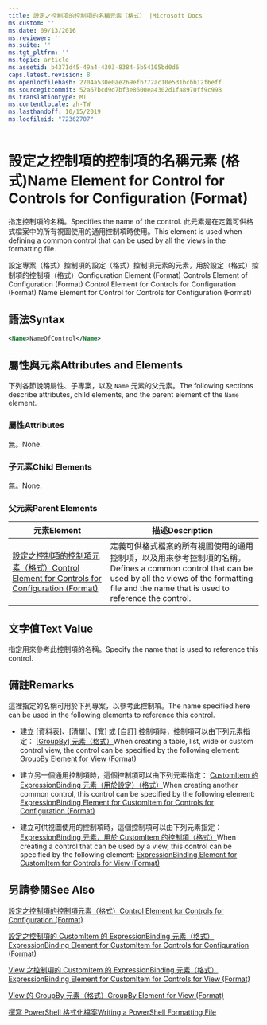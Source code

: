 ```yaml
---
title: 設定之控制項的控制項的名稱元素（格式） |Microsoft Docs
ms.custom: ''
ms.date: 09/13/2016
ms.reviewer: ''
ms.suite: ''
ms.tgt_pltfrm: ''
ms.topic: article
ms.assetid: b4371d45-49a4-4303-8384-5b54105bd0d6
caps.latest.revision: 8
ms.openlocfilehash: 2704a530e0ae269efb772ac10e531bcbb12f6eff
ms.sourcegitcommit: 52a67bcd9d7bf3e8600ea4302d1fa8970ff9c998
ms.translationtype: MT
ms.contentlocale: zh-TW
ms.lasthandoff: 10/15/2019
ms.locfileid: "72362707"
---
```

# <a name="name-element-for-control-for-controls-for-configuration-format"></a><span data-ttu-id="7321d-102">設定之控制項的控制項的名稱元素 (格式)</span><span class="sxs-lookup"><span data-stu-id="7321d-102">Name Element for Control for Controls for Configuration (Format)</span></span>

<span data-ttu-id="7321d-103">指定控制項的名稱。</span><span class="sxs-lookup"><span data-stu-id="7321d-103">Specifies the name of the control.</span></span> <span data-ttu-id="7321d-104">此元素是在定義可供格式檔案中的所有視圖使用的通用控制項時使用。</span><span class="sxs-lookup"><span data-stu-id="7321d-104">This element is used when defining a common control that can be used by all the views in the formatting file.</span></span>

<span data-ttu-id="7321d-105">設定專案（格式）控制項的設定（格式）控制項元素的元素，用於設定（格式）控制項的控制項（格式）</span><span class="sxs-lookup"><span data-stu-id="7321d-105">Configuration Element (Format) Controls Element of Configuration (Format) Control Element for Controls for Configuration (Format) Name Element for Control for Controls for Configuration (Format)</span></span>

## <a name="syntax"></a><span data-ttu-id="7321d-106">語法</span><span class="sxs-lookup"><span data-stu-id="7321d-106">Syntax</span></span>

```xml
<Name>NameOfControl</Name>

```

## <a name="attributes-and-elements"></a><span data-ttu-id="7321d-107">屬性與元素</span><span class="sxs-lookup"><span data-stu-id="7321d-107">Attributes and Elements</span></span>

<span data-ttu-id="7321d-108">下列各節說明屬性、子專案，以及 `Name` 元素的父元素。</span><span class="sxs-lookup"><span data-stu-id="7321d-108">The following sections describe attributes, child elements, and the parent element of the `Name` element.</span></span>

### <a name="attributes"></a><span data-ttu-id="7321d-109">屬性</span><span class="sxs-lookup"><span data-stu-id="7321d-109">Attributes</span></span>

<span data-ttu-id="7321d-110">無。</span><span class="sxs-lookup"><span data-stu-id="7321d-110">None.</span></span>

### <a name="child-elements"></a><span data-ttu-id="7321d-111">子元素</span><span class="sxs-lookup"><span data-stu-id="7321d-111">Child Elements</span></span>

<span data-ttu-id="7321d-112">無。</span><span class="sxs-lookup"><span data-stu-id="7321d-112">None.</span></span>

### <a name="parent-elements"></a><span data-ttu-id="7321d-113">父元素</span><span class="sxs-lookup"><span data-stu-id="7321d-113">Parent Elements</span></span>

|<span data-ttu-id="7321d-114">元素</span><span class="sxs-lookup"><span data-stu-id="7321d-114">Element</span></span>|<span data-ttu-id="7321d-115">描述</span><span class="sxs-lookup"><span data-stu-id="7321d-115">Description</span></span>|
|-------------|-----------------|
|[<span data-ttu-id="7321d-116">設定之控制項的控制項元素（格式）</span><span class="sxs-lookup"><span data-stu-id="7321d-116">Control Element for Controls for Configuration (Format)</span></span>](./control-element-for-controls-for-configuration-format.md)|<span data-ttu-id="7321d-117">定義可供格式檔案的所有視圖使用的通用控制項，以及用來參考控制項的名稱。</span><span class="sxs-lookup"><span data-stu-id="7321d-117">Defines a common control that can be used by all the views of the formatting file and the name that is used to reference the control.</span></span>|

## <a name="text-value"></a><span data-ttu-id="7321d-118">文字值</span><span class="sxs-lookup"><span data-stu-id="7321d-118">Text Value</span></span>

<span data-ttu-id="7321d-119">指定用來參考此控制項的名稱。</span><span class="sxs-lookup"><span data-stu-id="7321d-119">Specify the name that is used to reference this control.</span></span>

## <a name="remarks"></a><span data-ttu-id="7321d-120">備註</span><span class="sxs-lookup"><span data-stu-id="7321d-120">Remarks</span></span>

<span data-ttu-id="7321d-121">這裡指定的名稱可用於下列專案，以參考此控制項。</span><span class="sxs-lookup"><span data-stu-id="7321d-121">The name specified here can be used in the following elements to reference this control.</span></span>

- <span data-ttu-id="7321d-122">建立 [資料表]、[清單]、[寬] 或 [自訂] 控制項時，控制項可以由下列元素指定： [ [GroupBy] 元素（格式）](./groupby-element-for-view-format.md)</span><span class="sxs-lookup"><span data-stu-id="7321d-122">When creating a table, list, wide or custom control view, the control can be specified by the following element: [GroupBy Element for View (Format)](./groupby-element-for-view-format.md)</span></span>

- <span data-ttu-id="7321d-123">建立另一個通用控制項時，這個控制項可以由下列元素指定： [CustomItem 的 ExpressionBinding 元素（用於設定）（格式）](./expressionbinding-element-for-customitem-for-controls-for-configuration-format.md)</span><span class="sxs-lookup"><span data-stu-id="7321d-123">When creating another common control, this control can be specified by the following element: [ExpressionBinding Element for CustomItem for Controls for Configuration (Format)](./expressionbinding-element-for-customitem-for-controls-for-configuration-format.md)</span></span>

- <span data-ttu-id="7321d-124">建立可供視圖使用的控制項時，這個控制項可以由下列元素指定： [ExpressionBinding 元素，用於 CustomItem 的控制項（格式）](./expressionbinding-element-for-customitem-for-controls-for-view-format.md)</span><span class="sxs-lookup"><span data-stu-id="7321d-124">When creating a control that can be used by a view, this control can be specified by the following element: [ExpressionBinding Element for CustomItem for Controls for View (Format)](./expressionbinding-element-for-customitem-for-controls-for-view-format.md)</span></span>

## <a name="see-also"></a><span data-ttu-id="7321d-125">另請參閱</span><span class="sxs-lookup"><span data-stu-id="7321d-125">See Also</span></span>

[<span data-ttu-id="7321d-126">設定之控制項的控制項元素（格式）</span><span class="sxs-lookup"><span data-stu-id="7321d-126">Control Element for Controls for Configuration (Format)</span></span>](./control-element-for-controls-for-configuration-format.md)

[<span data-ttu-id="7321d-127">設定之控制項的 CustomItem 的 ExpressionBinding 元素（格式）</span><span class="sxs-lookup"><span data-stu-id="7321d-127">ExpressionBinding Element for CustomItem for Controls for Configuration (Format)</span></span>](./expressionbinding-element-for-customitem-for-controls-for-configuration-format.md)

[<span data-ttu-id="7321d-128">View 之控制項的 CustomItem 的 ExpressionBinding 元素（格式）</span><span class="sxs-lookup"><span data-stu-id="7321d-128">ExpressionBinding Element for CustomItem for Controls for View (Format)</span></span>](./expressionbinding-element-for-customitem-for-controls-for-view-format.md)

[<span data-ttu-id="7321d-129">View 的 GroupBy 元素（格式）</span><span class="sxs-lookup"><span data-stu-id="7321d-129">GroupBy Element for View (Format)</span></span>](./groupby-element-for-view-format.md)

[<span data-ttu-id="7321d-130">撰寫 PowerShell 格式化檔案</span><span class="sxs-lookup"><span data-stu-id="7321d-130">Writing a PowerShell Formatting File</span></span>](./writing-a-powershell-formatting-file.md)
